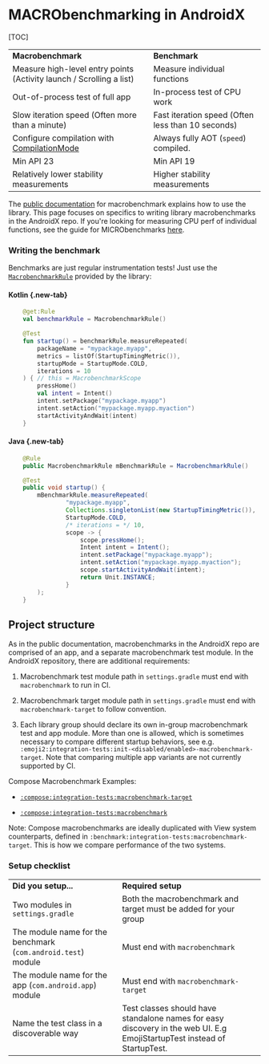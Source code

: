 # MACRObenchmarking in AndroidX

[TOC]

<!-- Copied from macrobenchmark docs -->

<table>
    <tr>
      <td><strong>Macrobenchmark</strong></td>
      <td><strong>Benchmark</strong></td>
    </tr>
    <tr>
        <td>Measure high-level entry points (Activity launch / Scrolling a list)</td>
        <td>Measure individual functions</td>
    </tr>
    <tr>
        <td>Out-of-process test of full app</td>
        <td>In-process test of CPU work</td>
    </tr>
    <tr>
        <td>Slow iteration speed (Often more than a minute)</td>
        <td>Fast iteration speed (Often less than 10 seconds)</td>
    </tr>
    <tr>
        <td>Configure compilation with <a href="https://developer.android.com/reference/androidx/benchmark/macro/CompilationMode">CompilationMode</a></td>
        <td>Always fully AOT (<code>speed</code>) compiled.</td>
    </tr>
    <tr>
        <td>Min API 23</td>
        <td>Min API 19</td>
    </tr>
    <tr>
        <td>Relatively lower stability measurements</td>
        <td>Higher stability measurements</td>
    </tr>
</table>

The
[public documentation](https://developer.android.com/studio/profile/macrobenchmark)
for macrobenchmark explains how to use the library. This page focuses on
specifics to writing library macrobenchmarks in the AndroidX repo. If you're
looking for measuring CPU perf of individual functions, see the guide for
MICRObenchmarks [here](/docs/benchmarking.md).

### Writing the benchmark

Benchmarks are just regular instrumentation tests! Just use the
[`MacrobenchmarkRule`](https://developer.android.com/reference/kotlin/androidx/benchmark/macro/junit4/MacrobenchmarkRule)
provided by the library:

<section class="tabs">

#### Kotlin {.new-tab}

```kotlin
    @get:Rule
    val benchmarkRule = MacrobenchmarkRule()

    @Test
    fun startup() = benchmarkRule.measureRepeated(
        packageName = "mypackage.myapp",
        metrics = listOf(StartupTimingMetric()),
        startupMode = StartupMode.COLD,
        iterations = 10
    ) { // this = MacrobenchmarkScope
        pressHome()
        val intent = Intent()
        intent.setPackage("mypackage.myapp")
        intent.setAction("mypackage.myapp.myaction")
        startActivityAndWait(intent)
    }
```

#### Java {.new-tab}

```java
    @Rule
    public MacrobenchmarkRule mBenchmarkRule = MacrobenchmarkRule()

    @Test
    public void startup() {
        mBenchmarkRule.measureRepeated(
                "mypackage.myapp",
                Collections.singletonList(new StartupTimingMetric()),
                StartupMode.COLD,
                /* iterations = */ 10,
                scope -> {
                    scope.pressHome();
                    Intent intent = Intent();
                    intent.setPackage("mypackage.myapp");
                    intent.setAction("mypackage.myapp.myaction");
                    scope.startActivityAndWait(intent);
                    return Unit.INSTANCE;
                }
        );
    }
```

</section>

## Project structure

As in the public documentation, macrobenchmarks in the AndroidX repo are
comprised of an app, and a separate macrobenchmark test module. In the AndroidX
repository, there are additional requirements:

1.  Macrobenchmark test module path in `settings.gradle` must end with
    `macrobenchmark` to run in CI.

1.  Macrobenchmark target module path in `settings.gradle` must end with
    `macrobenchmark-target` to follow convention.

1.  Each library group should declare its own in-group macrobenchmark test and
    app module. More than one is allowed, which is sometimes necessary to
    compare different startup behaviors, see e.g.
    `:emoji2:integration-tests:init-<disabled/enabled>-macrobenchmark-target`.
    Note that comparing multiple app variants are not currently supported by CI.

Compose Macrobenchmark Examples:

*   [`:compose:integration-tests:macrobenchmark-target`](https://cs.android.com/androidx/platform/frameworks/support/+/androidx-main:compose/integration-tests/macrobenchmark-target/)

*   [`:compose:integration-tests:macrobenchmark`](https://cs.android.com/androidx/platform/frameworks/support/+/androidx-main:compose/integration-tests/macrobenchmark/)

Note: Compose macrobenchmarks are ideally duplicated with View system
counterparts, defined in `:benchmark:integration-tests:macrobenchmark-target`.
This is how we compare performance of the two systems.

### Setup checklist

<table>
    <tr>
      <td><strong>Did you setup...</strong></td>
      <td><strong>Required setup</strong></td>
    </tr>
    <tr>
        <td>Two modules in <code>settings.gradle</code></td>
        <td>Both the macrobenchmark and target must be added for your group</td>
    </tr>
    <tr>
        <td>The module name for the benchmark (<code>com.android.test</code>) module</td>
        <td>Must end with <code>macrobenchmark</code></td>
    </tr>
    <tr>
        <td>The module name for the app (<code>com.android.app</code>) module</td>
        <td>Must end with <code>macrobenchmark-target</code></td>
    </tr>
    <tr>
        <td>Name the test class in a discoverable way</td>
        <td>Test classes should have standalone names for easy discovery in the
          web UI. E.g EmojiStartupTest instead of StartupTest.</td>
    </tr>
</table>
